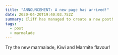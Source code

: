 ```yaml
---
title: "ANNOUNCEMENT: A new page has arrived!"
date: 2020-04-20T19:40:03.752Z
summary: Cliff has managed to create a new post!
tags:
  - post
  - marmalade
---
```

Try the new marmalade, Kiwi and Marmite flavour!